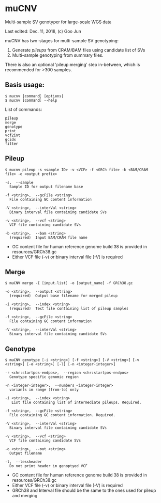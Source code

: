 # muCNV

Multi-sample SV genotyper for large-scale WGS data

Last edited: Dec. 11, 2018, (c) Goo Jun

muCNV has two-stages for multi-sample SV genotyping:
1. Generate *pileups* from CRAM/BAM files using candidate list of SVs
2. Multi-sample genotyping from summary files.

There is also an optional 'pileup merging' step in-between, which is recommended for >300 samples.

## Basis usage:
```
$ mucnv [command] [options]
$ mucnv [command] --help
```    
List of commands:
```
pileup
merge
genotype
print
vcf2int
gcidx
filter
```    

## Pileup
```
$ mucnv pileup -s <sample ID> -v <VCF> -f <GRCh file> -b <BAM/CRAM file> -o <output prefix>

-s,  --sample
  Sample ID for output filename base

-f <string>,  --gcFile <string> 
  File containing GC content information

-V <string>,  --interVal <string>
  Binary interval file containing candidate SVs

-v <string>,  --vcf <string>
  VCF file containing candidate SVs

-b <string>,  --bam <string>
  (required)  Input BAM/CRAM file name
```

 - GC content file for human reference genome build 38 is provided in resources/GRCh38.gc
 - Either VCF file (-v) or binary interval file (-V) is required
 
## Merge
```
$ muCNV merge -I [input.list] -o [output_name] -f GRCh38.gc

-o <string>,  --output <string> 
  (required)  Output base filename for merged pileup

-i <string>,  --index <string>
  (required)  Text file containing list of pileup samples

-f <string>,  --gcFile <string>
  File containing GC content information

-V <string>,  --interVal <string>
  Binary interval file containing candidate SVs
```

## Genotype
```
$ muCNV genotype [-i <string>] [-f <string>] [-V <string>] [-v <string>] [-o <string>] [-l] [-n <integer-integer>] 

-r <chr:startpos-endpos>,  --region <chr:startpos-endpos>
  Genotype specific genomic region

-n <integer-integer>,  --numbers <integer-integer>
  variants in range (from-to) only

-i <string>,  --index <string>
   List file containing list of intermediate pileups. Required.

-f <string>,  --gcFile <string>
  File containing GC content information. Required.

-V <string>,  --interVal <string>
  Binary interval file containing candidate SVs
   
-v <string>,  --vcf <string>
  VCF file containing candidate SVs

-o <string>,  --out <string>
  Output filename

-l,  --lessheader
  Do not print header in genoptyed VCF
```    
 - GC content file for human reference genome build 38 is provided in resources/GRCh38.gc
 - Either VCF file (-v) or binary interval file (-V) is required
 - GRCh38 and Interval file should be the same to the ones used for pileup and merging

